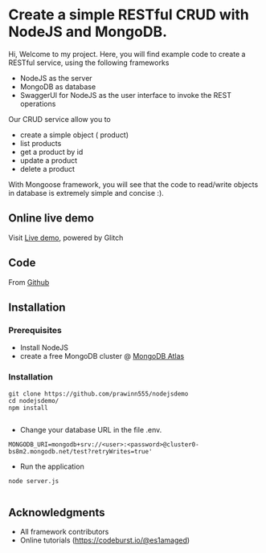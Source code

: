 # Create a simple RESTful CRUD with NodeJS and MongoDB.

Hi, Welcome to my project.
Here, you will find example code to create a RESTful service, using the following frameworks

* NodeJS as the server
* MongoDB as database
* SwaggerUI for NodeJS as the user interface to invoke the REST operations

Our CRUD service allow you to

* create a simple object ( product)
* list products
* get a product by id
* update a product
* delete a product


With Mongoose framework, you will see that the code to read/write objects in database is extremely simple and concise :).

## Online live demo

Visit [Live demo](https://prawinn555-nodejsdemo.glitch.me/), powered by Glitch

## Code

From [Github](https://github.com/prawinn555/nodejsdemo)


## Installation


### Prerequisites

* Install NodeJS
* create a free MongoDB cluster @ [MongoDB Atlas](https://www.mongodb.com/cloud/atlas)


### Installation


```
git clone https://github.com/prawinn555/nodejsdemo
cd nodejsdemo/
npm install
 
```

* Change your database URL in the file .env. 


```
MONGODB_URI=mongodb+srv://<user>:<password>@cluster0-bs8m2.mongodb.net/test?retryWrites=true'

```

* Run the application

```
node server.js
 
```

## Acknowledgments

* All framework contributors
* Online tutorials (https://codeburst.io/@es1amaged)
